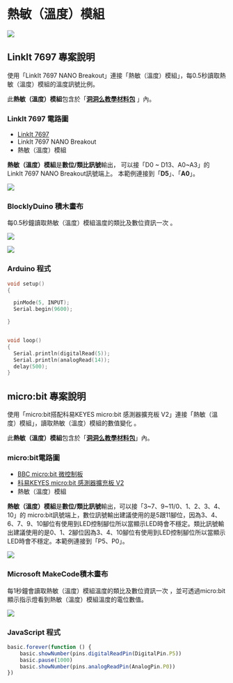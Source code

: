 # 熱敏（溫度）模組

![](../../.gitbook/assets/linkit7697_temperature_00.png)

## LinkIt 7697 專案說明

使用「LinkIt 7697 NANO Breakout」連接「熱敏（溫度）模組」，每0.5秒讀取熱敏（溫度）模組的溫度訊號比例。

此**熱敏（溫度）模組**包含於「[**洞洞么教學材料包**](https://www.robotkingdom.com.tw/product/rk-education-kit-001/) 」內。

### LinkIt 7697 電路圖

* [LinkIt 7697](https://www.robotkingdom.com.tw/product/linkit-7697/)
* LinkIt 7697 NANO Breakout
* 熱敏（溫度）模組

**熱敏（溫度）模組**是**數位/類比訊號**輸出， 可以接「D0 ~ D13、A0~A3」的 LinkIt 7697 NANO Breakout訊號端上。 本範例連接到「**D5**」、「**A0**」。

![](../../.gitbook/assets/linkit7697_temperature_01.png)

### BlocklyDuino 積木畫布

每0.5秒鐘讀取熱敏（溫度）模組溫度的類比及數位資訊一次 。

![](../../.gitbook/assets/linkit7697_temperature_02.png)

![](../../.gitbook/assets/linkit7697_temperature_03.png)

### Arduino 程式

```c
void setup()
{

  pinMode(5, INPUT);
  Serial.begin(9600);

}


void loop()
{
  Serial.println(digitalRead(5));
  Serial.println(analogRead(14));
  delay(500);
}
```

## micro:bit 專案說明

使用「micro:bit搭配科易KEYES micro:bit 感測器擴充板 V2」連接「熱敏（溫度）模組」，讀取熱敏（溫度）模組的數值變化 。

此**熱敏（溫度）模組**包含於「[**洞洞么教學材料包**](https://www.robotkingdom.com.tw/product/rk-education-kit-001/)」內。

### micro:bit電路圖

* [BBC micro:bit 微控制板  ](https://www.robotkingdom.com.tw/product/bbc-microbit-1/)
* [科易KEYES micro:bit 感測器擴充板 V2  ](https://www.robotkingdom.com.tw/product/keyes-microbit-sensor-breakout-v2/)
* 熱敏（溫度）模組

**熱敏（溫度）模組**是**數位/類比訊號**輸出，可以接「3~7、9~11/0、1、2、3、4、10」的 micro:bit訊號端上，數位訊號輸出建議使用的是5跟11腳位，因為3、4、6、7、9、10腳位有使用到LED控制腳位所以當顯示LED時會不穩定。類比訊號輸出建議使用的是0、1、2腳位因為3、4、10腳位有使用到LED控制腳位所以當顯示LED時會不穩定。本範例連接到「P5、P0」。

![](../../.gitbook/assets/01.jpg)

### Microsoft MakeCode積木畫布

每1秒鐘會讀取熱敏（溫度）模組溫度的類比及數位資訊一次 ，並可透過micro:bit顯示指示燈看到熱敏（溫度）模組溫度的電位數值。

![](../../.gitbook/assets/02%20%289%29%20%281%29.JPG)

### JavaScript 程式

```javascript
basic.forever(function () {
    basic.showNumber(pins.digitalReadPin(DigitalPin.P5))
    basic.pause(1000)
    basic.showNumber(pins.analogReadPin(AnalogPin.P0))
})
```

